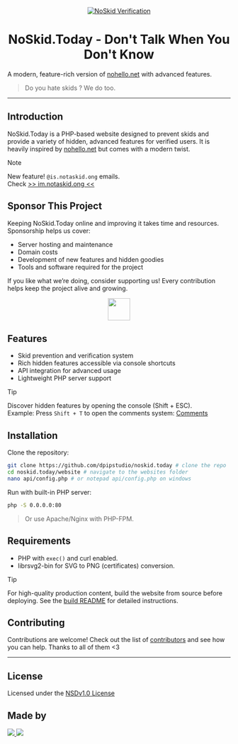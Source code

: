 <div align="center">

[![NoSkid Verification](https://noskid.today/badge/100x30/?repo=douxxtech/)](https://noskid.today)

# NoSkid.Today - Don't Talk When You Don't Know
</div>

A modern, feature-rich version of [nohello.net](https://nohello.net) with advanced features.
> Do you hate skids ? We do too.

---

## Introduction
NoSkid.Today is a PHP-based website designed to prevent skids and provide a variety of hidden, advanced features for verified users. It is heavily inspired by [nohello.net](https://nohello.net) but comes with a modern twist.

> [!NOTE]
> New feature!  `@is.notaskid.ong` emails.  
> Check [>> im.notaskid.ong <<](https://im.notaskid.ong)

## Sponsor This Project
Keeping NoSkid.Today online and improving it takes time and resources. Sponsorship helps us cover:  
- Server hosting and maintenance  
- Domain costs  
- Development of new features and hidden goodies  
- Tools and software required for the project  

If you like what we’re doing, consider supporting us! Every contribution helps keep the project alive and growing.  
<div align="center">
<a href="https://github.com/sponsors/dpipstudio"><img src="https://img.shields.io/badge/⭐-Sponsor-yellow?style=for-the-badge" height=50 /></a></div>




## Features
- Skid prevention and verification system
- Rich hidden features accessible via console shortcuts
- API integration for advanced usage
- Lightweight PHP server support

> [!TIP]
> Discover hidden features by opening the console (Shift + ESC).  
> Example: Press `Shift + T` to open the comments system: [Comments](https://noskid.today/#spawnCommentSystem)

## Installation

Clone the repository:

```bash
git clone https://github.com/dpipstudio/noskid.today # clone the repo
cd noskid.today/website # navigate to the websites folder
nano api/config.php # or notepad api/config.php on windows
```
Run with built-in PHP server:
```bash
php -S 0.0.0.0:80
```
> Or use Apache/Nginx with PHP-FPM.

## Requirements
- PHP with `exec()` and curl enabled.
- librsvg2-bin for SVG to PNG (certificates) conversion. 

> [!TIP]
> For high-quality production content, build the website from source before deploying. See the [build README](/build/readme.md) for detailed instructions.

## Contributing
Contributions are welcome! Check out the list of [contributors](https://github.com/dpipstudio/noskid.today/graphs/contributors) and see how you can help. Thanks to all of them <3

---

## License
Licensed under the [NSDv1.0 License](LICENSE)

## Made by
<a align="center" href="https://github.com/douxxtech" target="_blank">
<img src="https://madeby.douxx.tech"></img>
</a>

<a align="center" href="https://github.com/dpipstudio" target="_blank">
<img src="https://madeby.dpip.lol"></img>
</a>
